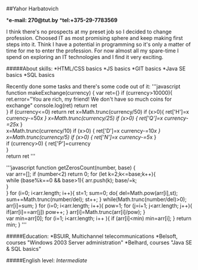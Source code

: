 ##Yahor Harbatovich

*__e-mail: 270@tut.by__
*__tel:+375-29-7783569__

I think there's no prospects at my preset job so I decided to change profession.
Choosed IT as most promising sphere and keep making first steps into it.
Think I have a potential in programming so it's only a matter of time for me to enter the profession.
For now almost all my spare-time I spend on exploring an IT technologies and I find it very exciting.

#####About skills:
*HTML/CSS basics
*JS basics
*GIT basics
*Java SE basics
*SQL basics

Recently done some tasks and there's some code out of it:
'''javascript
    function makeExchange(currency) {
    var ret={}
    if (currency>10000){
       ret.error="You are rich, my friend! We don't have so much coins for exchange"
       console.log(ret)
    return ret   
    }
    if (currency<=0) return ret
    x=Math.trunc(currency/50)
    if (x>0){
        ret['H']=x 
        currency-=50*x
    }
    x=Math.trunc(currency/25)
    if (x>0) {
        ret['Q']=x
        currency-=25*x
    }  
    x=Math.trunc(currency/10)
    if (x>0) {
        ret['D']=x
        currency-=10*x
    } 
    x=Math.trunc(currency/5)
    if (x>0) {
        ret['N']=x
        currency-=5*x
    }  
    if (currency>0) {
        ret['P']=currency      
    }  
    return ret
'''

'''javascript
function getZerosCount(number, base) {  
 var  arr=[];
 if (number<2) return 0;
for (let k=2;k<=base;k++){  
  while (base%k==0 && base>1){
    arr.push(k);
    base/=k;    
  }   
}
for (i=0; i<arr.length; i++){
  st=1;
  sum=0;
  do{
    del=Math.pow(arr[i],st);
    sum+=Math.trunc(number/del);
    st++;
    }
  while(Math.trunc(number/del)>0);
  arr[i]=sum; 
}
for (i=0; i<arr.length; i++){
  pow=1;
  for (j=i+1; j<arr.length; j++){
    if(arr[i]==arr[j]) pow++;
  }
  arr[i]=Math.trunc(arr[i]/pow);
}  
var min=arr[0];
for (i=1; i<arr.length; i++ ){
  if (arr[i]<min) min=arr[i];
} 
return min;
}
'''

#####Education:
*BSUIR, Multichannel telecommunications
*Belsoft, courses "Windows 2003 Server administration"
*Belhard, courses "Java SE & SQL basics"

#####English level: 
_Intermediate_

